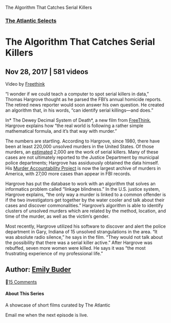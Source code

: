 The Algorithm That Catches Serial Killers

###   [The Atlantic Selects](https://www.theatlantic.com/video/series/editors-picks/)

# The Algorithm That Catches Serial Killers

##   Nov 28, 2017 | 581 videos

Video by [Freethink](http://freethinkmedia.com/)

“I wonder if we could teach a computer to spot serial killers in data,” Thomas Hargrove thought as he parsed the FBI’s annual homicide reports. The retired news reporter would soon answer his own question. He created an algorithm that, in his words, “can identify serial killings—and does.”

In* The Dewey Decimal System of Death*, a new film from [FreeThink](http://freethinkmedia.com/), Hargrove explains how “the real world is following a rather simple mathematical formula, and it’s that way with murder.”

The numbers are startling. According to Hargrove, since 1980, there have been at least 220,000 unsolved murders in the United States. Of those murders, an [estimated](https://www.newyorker.com/magazine/2017/11/27/the-serial-killer-detector) 2,000 are the work of serial killers. Many of these cases are not ultimately reported to the Justice Department by municipal police departments; Hargrove has assiduously obtained the data himself. His [Murder Accountability Project](http://www.murderdata.org/) is now the largest archive of murders in America, with 27,00 more cases than appear in FBI records.

Hargrove has put the database to work with an algorithm that solves an informatics problem called “linkage blindness.” In the U.S. justice system, Hargrove explains, “the only way a murder is linked to a common offender is if the two investigators get together by the water cooler and talk about their cases and discover commonalities.” Hargrove’s algorithm is able to identify clusters of unsolved murders which are related by the method, location, and time of the murder, as well as the victim’s gender.

Most recently, Hargrove utilized his software to discover and alert the police department in Gary, Indiana of 15 unsolved strangulations in the area. “It was absolute radio silence,” he says in the film. “They would not talk about the possibility that there was a serial killer active.” After Hargrove was rebuffed, seven more women were killed. He says it was “the most frustrating experience of my professional life.”

##   Author:   [Emily Buder](https://www.theatlantic.com/author/emily-buder/)

[15 Comments](https://www.theatlantic.com/video/index/546893/serial-killer-algorithm/#disqus_thread)

#### About This Series

A showcase of short films curated by The Atlantic

  Email me when the next episode is live.